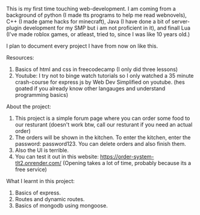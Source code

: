 This is my first time touching web-development. I am coming from a background of python (I made tts programs to help me read webnovels), C++ (I made game hacks for minecraft), Java (I have done a bit of server-plugin development for my SMP but i am not proficient in it), and finall Lua (I've made roblox games, or atleast, tried to, since I was like 10 years old.)  

I plan to document every project I have from now on like this.

Resources:
1) Basics of html and css in freecodecamp (I only did three lessons)
2) Youtube: I try not to binge watch tutorials so I only watched a 35 minute crash-course for express js by Web Dev Simplified on youtube. (hes goated if you already know other langauges and understand programming basics)

About the project:
1) This project is a simple forum page where you can order some food to our resturant (doesn't work btw, call our resturant if you need an actual order)
2) The orders will be shown in the kitchen. To enter the kitchen, enter the password: password123. You can delete orders and also finish them. 
3) Also the UI is terrible.
4) You can test it out in this website: https://order-system-tlt2.onrender.com/ (Opening takes a lot of time, probably because its a free service)

What I learnt in this project: 
1) Basics of express.
2) Routes and dynamic routes.
3) Basics of mongodb using mongoose.
